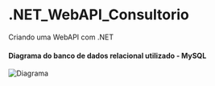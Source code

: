 # .NET_WebAPI_Consultorio
Criando uma WebAPI com .NET

#### Diagrama do banco de dados relacional utilizado - MySQL 
![Diagrama](https://user-images.githubusercontent.com/62772038/163296284-22e8eeb0-7c20-49af-9ba4-f97b87d48698.png)

